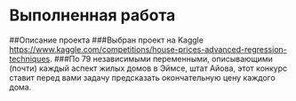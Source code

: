 # Выполненная работа
##Описание проекта
###Выбран проект на  Kaggle https://www.kaggle.com/competitions/house-prices-advanced-regression-techniques. 
###По 79 независимыми переменными, описывающими (почти) каждый аспект жилых домов в Эймсе, штат Айова, этот конкурс ставит перед вами задачу предсказать окончательную цену каждого дома.
